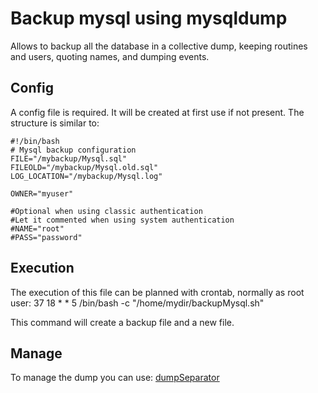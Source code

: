 # Backup mysql using mysqldump
Allows to backup all the database in a collective dump, keeping routines and users, quoting names, and dumping events.

## Config
A config file is required. It will be created at first use if not present.
The structure is similar to:

    #!/bin/bash
    # Mysql backup configuration
    FILE="/mybackup/Mysql.sql"
    FILEOLD="/mybackup/Mysql.old.sql"
    LOG_LOCATION="/mybackup/Mysql.log"

    OWNER="myuser"

    #Optional when using classic authentication
    #Let it commented when using system authentication
    #NAME="root"
    #PASS="password"


## Execution
The execution of this file can be planned with crontab, normally as root user:
37 18 * * 5     /bin/bash -c "/home/mydir/backupMysql.sh"

This command will create a backup file and a new file.

## Manage
To manage the dump you can use:
[dumpSeparator](https://github.com/canonex/dumpSeparator)